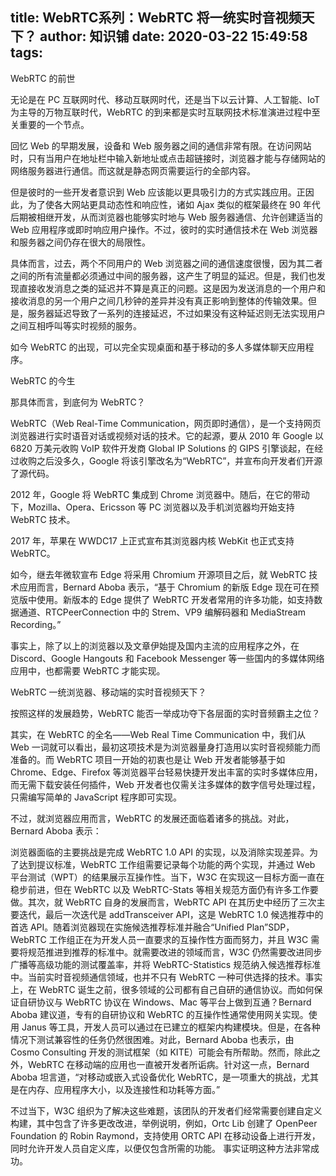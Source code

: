 title: WebRTC系列：WebRTC 将一统实时音视频天下？
author: 知识铺
date: 2020-03-22 15:49:58
tags:
---
WebRTC 的前世

无论是在 PC 互联网时代、移动互联网时代，还是当下以云计算、人工智能、IoT 为主导的万物互联时代，WebRTC 的到来都是实时互联网技术标准演进过程中至关重要的一个节点。

回忆 Web 的早期发展，设备和 Web 服务器之间的通信非常有限。在访问网站时，只有当用户在地址栏中输入新地址或点击超链接时，浏览器才能与存储网站的网络服务器进行通信。而这就是静态网页需要运行的全部内容。

但是彼时的一些开发者意识到 Web 应该能以更具吸引力的方式实践应用。正因此，为了使各大网站更具动态性和响应性，诸如 Ajax 类似的框架最终在 90 年代后期被相继开发，从而浏览器也能够实时地与 Web 服务器通信、允许创建适当的 Web 应用程序或即时响应用户操作。不过，彼时的实时通信技术在 Web 浏览器和服务器之间仍存在很大的局限性。

具体而言，过去，两个不同用户的 Web 浏览器之间的通信速度很慢，因为其二者之间的所有流量都必须通过中间的服务器，这产生了明显的延迟。但是，我们也发现直接收发消息之类的延迟并不算是真正的问题。这是因为发送消息的一个用户和接收消息的另一个用户之间几秒钟的差异并没有真正影响到整体的传输效果。但是，服务器延迟导致了一系列的连接延迟，不过如果没有这种延迟则无法实现用户之间互相呼叫等实时视频的服务。

如今 WebRTC 的出现，可以完全实现桌面和基于移动的多人多媒体聊天应用程序。

WebRTC 的今生

那具体而言，到底何为 WebRTC？

WebRTC（Web Real-Time Communication，网页即时通信），是一个支持网页浏览器进行实时语音对话或视频对话的技术。它的起源，要从 2010 年 Google 以 6820 万美元收购 VoIP 软件开发商 Global IP Solutions 的 GIPS 引擎谈起，在经过收购之后没多久，Google 将该引擎改名为“WebRTC”，并宣布向开发者们开源了源代码。

2012 年，Google 将 WebRTC 集成到 Chrome 浏览器中。随后，在它的带动下，Mozilla、Opera、Ericsson 等 PC 浏览器以及手机浏览器均开始支持 WebRTC 技术。

2017 年，苹果在 WWDC17 上正式宣布其浏览器内核 WebKit 也正式支持 WebRTC。

如今，继去年微软宣布 Edge 将采用 Chromium 开源项目之后，就 WebRTC 技术应用而言，Bernard Aboba 表示，“基于 Chromium 的新版 Edge 现在可在预览版中使用。新版本的 Edge 提供了 WebRTC 开发者常用的许多功能，如支持数据通道、RTCPeerConnection 中的 Strem、VP9 编解码器和 MediaStream Recording。”

事实上，除了以上的浏览器以及文章伊始提及国内主流的应用程序之外，在 Discord、Google Hangouts 和 Facebook Messenger 等一些国内的多媒体网络应用中，也都需要 WebRTC 才能实现。

WebRTC 一统浏览器、移动端的实时音视频天下？

按照这样的发展趋势，WebRTC 能否一举成功夺下各层面的实时音频霸主之位？

其实，在 WebRTC 的全名——Web Real Time Communication 中，我们从 Web 一词就可以看出，最初这项技术是为浏览器量身打造用以实时音视频能力而准备的。而 WebRTC 项目一开始的初衷也是让 Web 开发者能够基于如 Chrome、Edge、Firefox 等浏览器平台轻易快捷开发出丰富的实时多媒体应用，而无需下载安装任何插件，Web 开发者也仅需关注多媒体的数字信号处理过程，只需编写简单的 JavaScript 程序即可实现。

不过，就浏览器应用而言，WebRTC 的发展还面临着诸多的挑战。对此，Bernard Aboba 表示：

浏览器面临的主要挑战是完成 WebRTC 1.0 API 的实现，以及消除实现差异。为了达到提议标准，WebRTC 工作组需要记录每个功能的两个实现，并通过 Web 平台测试（WPT）的结果展示互操作性。当下，W3C 在实现这一目标方面一直在稳步前进，但在 WebRTC 以及 WebRTC-Stats 等相关规范方面仍有许多工作要做。其次，就 WebRTC 自身的发展而言，WebRTC API 在其历史中经历了三次主要迭代，最后一次迭代是 addTransceiver API，这是 WebRTC 1.0 候选推荐中的首选 API。随着浏览器现在实施候选推荐标准并融合“Unified Plan”SDP，WebRTC 工作组正在为开发人员一直要求的互操作性方面而努力，并且 W3C 需要将规范推进到推荐的标准中。就需要改进的领域而言，W3C 仍然需要改进同步广播等高级功能的测试覆盖率，并将 WebRTC-Statistics 规范纳入候选推荐标准中。当前实时音视频通信领域，也并不只有 WebRTC 一种可供选择的技术。事实上，在 WebRTC 诞生之前，很多领域的公司都有自己自研的通信协议。而如何保证自研协议与 WebRTC 协议在 Windows、Mac 等平台上做到互通？Bernard Aboba 建议道，专有的自研协议和 WebRTC 的互操作性通常使用网关实现。使用 Janus 等工具，开发人员可以通过在已建立的框架内构建模块。但是，在各种情况下测试兼容性的任务仍然很困难。对此，Bernard Aboba 也表示，由 Cosmo Consulting 开发的测试框架（如 KITE）可能会有所帮助。然而，除此之外，WebRTC 在移动端的应用也一直被开发者所诟病。针对这一点，Bernard Aboba 坦言道，“对移动或嵌入式设备优化 WebRTC，是一项重大的挑战，尤其是在内存、应用程序大小，以及连接性和功耗等方面。”

不过当下，W3C 组织为了解决这些难题，该团队的开发者们经常需要创建自定义构建，其中包含了许多更改改进，举例说明，例如，Ortc Lib 创建了 OpenPeer Foundation 的 Robin Raymond，支持使用 ORTC API 在移动设备上进行开发，同时允许开发人员自定义库，以便仅包含所需的功能。 事实证明这种方法非常成功。